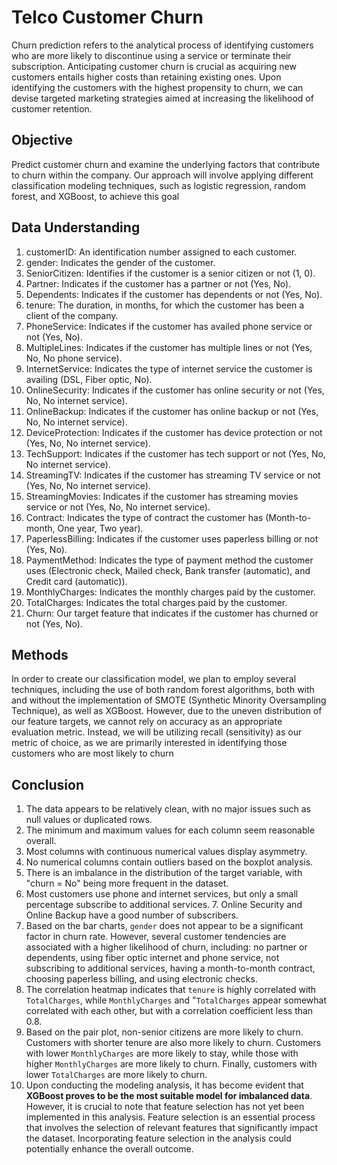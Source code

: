 # Telco Customer Churn
Churn prediction refers to the analytical process of identifying customers who are more likely to discontinue using a service or terminate their subscription. Anticipating customer churn is crucial as acquiring new customers entails higher costs than retaining existing ones. Upon identifying the customers with the highest propensity to churn, we can devise targeted marketing strategies aimed at increasing the likelihood of customer retention.

## Objective
Predict customer churn and examine the underlying factors that contribute to churn within the company. Our approach will involve applying different classification modeling techniques, such as logistic regression, random forest, and XGBoost, to achieve this goal

## Data Understanding
1. customerID: An identification number assigned to each customer.
2. gender: Indicates the gender of the customer.
3. SeniorCitizen: Identifies if the customer is a senior citizen or not (1, 0).
4. Partner: Indicates if the customer has a partner or not (Yes, No).
5. Dependents: Indicates if the customer has dependents or not (Yes, No).
6. tenure: The duration, in months, for which the customer has been a client of the company.
7. PhoneService: Indicates if the customer has availed phone service or not (Yes, No).
8. MultipleLines: Indicates if the customer has multiple lines or not (Yes, No, No phone service).
9. InternetService: Indicates the type of internet service the customer is availing (DSL, Fiber optic, No).
10. OnlineSecurity: Indicates if the customer has online security or not (Yes, No, No internet service).
11. OnlineBackup: Indicates if the customer has online backup or not (Yes, No, No internet service).
12. DeviceProtection: Indicates if the customer has device protection or not (Yes, No, No internet service).
13. TechSupport: Indicates if the customer has tech support or not (Yes, No, No internet service).
14. StreamingTV: Indicates if the customer has streaming TV service or not (Yes, No, No internet service).
15. StreamingMovies: Indicates if the customer has streaming movies service or not (Yes, No, No internet service).
16. Contract: Indicates the type of contract the customer has (Month-to-month, One year, Two year).
17. PaperlessBilling: Indicates if the customer uses paperless billing or not (Yes, No).
18. PaymentMethod: Indicates the type of payment method the customer uses (Electronic check, Mailed check, Bank transfer (automatic), and Credit card (automatic)).
19. MonthlyCharges: Indicates the monthly charges paid by the customer.
20. TotalCharges: Indicates the total charges paid by the customer.
21. Churn: Our target feature that indicates if the customer has churned or not (Yes, No).

## Methods
In order to create our classification model, we plan to employ several techniques, including the use of both random forest algorithms, both with and without the implementation of SMOTE (Synthetic Minority Oversampling Technique), as well as XGBoost. However, due to the uneven distribution of our feature targets, we cannot rely on accuracy as an appropriate evaluation metric. Instead, we will be utilizing recall (sensitivity) as our metric of choice, as we are primarily interested in identifying those customers who are most likely to churn

## Conclusion

1. The data appears to be relatively clean, with no major issues such as null values or duplicated rows.
2. The minimum and maximum values for each column seem reasonable overall.
3. Most columns with continuous numerical values display asymmetry.
4. No numerical columns contain outliers based on the boxplot analysis.
5. There is an imbalance in the distribution of the target variable, with "churn = No" being more frequent in the dataset.
6. Most customers use phone and internet services, but only a small percentage subscribe to additional services. 7. Online Security and Online Backup have a good number of subscribers.
8. Based on the bar charts, `gender` does not appear to be a significant factor in churn rate. However, several customer tendencies are associated with a higher likelihood of churn, including: no partner or dependents, using fiber optic internet and phone service, not subscribing to additional services, having a month-to-month contract, choosing paperless billing, and using electronic checks.
9. The correlation heatmap indicates that `tenure` is highly correlated with `TotalCharges`, while `MonthlyCharges` and "`TotalCharges` appear somewhat correlated with each other, but with a correlation coefficient less than 0.8.
10. Based on the pair plot, non-senior citizens are more likely to churn. Customers with shorter tenure are also more likely to churn. Customers with lower `MonthlyCharges` are more likely to stay, while those with higher `MonthlyCharges` are more likely to churn. Finally, customers with lower `TotalCharges` are more likely to churn.
11. Upon conducting the modeling analysis, it has become evident that **XGBoost proves to be the most suitable model for imbalanced data**. However, it is crucial to note that feature selection has not yet been implemented in this analysis. Feature selection is an essential process that involves the selection of relevant features that significantly impact the dataset. Incorporating feature selection in the analysis could potentially enhance the overall outcome.
